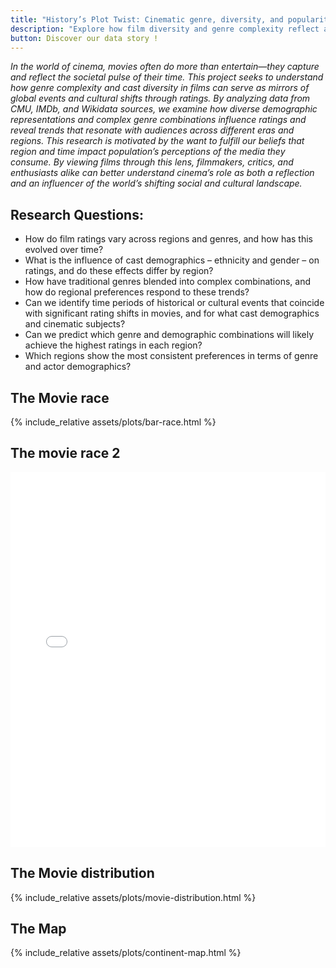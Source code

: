 ```yaml
---
title: "History’s Plot Twist: Cinematic genre, diversity, and popularity as the ultimate mirror"
description: "Explore how film diversity and genre complexity reflect and shape global cultural trends through data-driven insights."
button: Discover our data story !
---
```


*In the world of cinema, movies often do more than entertain—they capture and reflect the 
societal pulse of their time. This project seeks to understand how genre complexity and cast 
diversity in films can serve as mirrors of global events and cultural shifts through ratings. By 
analyzing data from CMU, IMDb, and Wikidata sources, we examine how diverse 
demographic representations and complex genre combinations influence ratings and reveal 
trends that resonate with audiences across different eras and regions. This research is 
motivated by the want to fulfill our beliefs that region and time impact population’s 
perceptions of the media they consume. By viewing films through this lens, filmmakers, 
critics, and enthusiasts alike can better understand cinema’s role as both a reflection and an 
influencer of the world’s shifting social and cultural landscape.*

## Research Questions:  
- How do film ratings vary across regions and genres, and how has this evolved over 
time? 
- What is the influence of cast demographics – ethnicity and gender – on ratings, and do 
these effects differ by region? 
- How have traditional genres blended into complex combinations, and how do regional 
preferences respond to these trends? 
- Can we identify time periods of historical or cultural events that coincide with 
significant rating shifts in movies, and for what cast demographics and cinematic 
subjects? 
- Can we predict which genre and demographic combinations will likely achieve the 
highest ratings in each region?  
- Which regions show the most consistent preferences in terms of genre and actor 
demographics? 

## The Movie race

{% include_relative assets/plots/bar-race.html %}

## The movie race 2
<iframe src="{{ '/assets/plots/plot.html' | relative_url }}" width="100%" height="600px" style="border:none;"></iframe>


## The Movie distribution

{% include_relative assets/plots/movie-distribution.html %}

## The Map
{% include_relative assets/plots/continent-map.html %}

